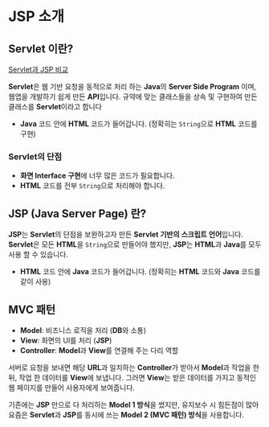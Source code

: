 # JSP 소개

## Servlet 이란?

[Servlet과 JSP 비교](https://m.blog.naver.com/acornedu/221128616501)

**Servlet**은 웹 기반 요청을 동적으로 처리 하는 **Java**의 **Server Side Program** 이며, 웹앱을 개발하기 쉽게 만든 **API**입니다.
규약에 맞는 클래스들을 상속 및 구현하여 만든 클래스를 **Servlet**이라고 합니다

- **Java** 코드 안에 **HTML** 코드가 들어갑니다. (정확히는 `String`으로 **HTML** 코드를 구현)

### Servlet의 단점

- **화면 Interface 구현**에 너무 많은 코드가 필요합니다.
- **HTML** 코드를 전부 `String`으로 처리해야 합니다.

## JSP (Java Server Page) 란?

**JSP**는 **Servlet**의 단점을 보완하고자 만든 **Servlet 기반의 스크립트 언어**입니다.
**Servlet**은 모든 **HTML**을 `String`으로 만들어야 했지만, **JSP**는 **HTML**과 **Java**를 모두 사용 할 수 있습니다.

- **HTML** 코드 안에 **Java** 코드가 들어갑니다. (정확히는 **HTML** 코드와 **Java** 코드를 같이 사용)

## MVC 패턴

- **Model**: 비즈니스 로직을 처리 (**DB**와 소통)
- **View**: 화면의 UI를 처리 (**JSP**)
- **Controller**: **Model**과 **View**를 연결해 주는 다리 역할

서버로 요청을 보내면 해당 **URL**과 일치하는 **Controller**가 받아서 **Model**과 작업을 한 뒤,
작업 한 데이터를 **View**에 보냅니다. 그러면 **View**는 받은 데이터를 가지고 동적인 웹 페이지를 만들어 사용자에게 보여줍니다.

기존에는 **JSP** 만으로 다 처리하는 **Model 1 방식**을 썼지만,
유지보수 시 힘든점이 많아 요즘은 **Servlet**과 **JSP**를 동시에 쓰는 **Model 2 (MVC 패턴) 방식**을 사용합니다.
